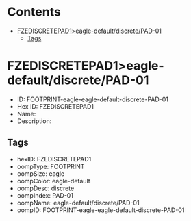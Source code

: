 



Contents
========

* [FZEDISCRETEPAD1>eagle-default/discrete/PAD-01](#fzediscretepad1eagle-defaultdiscretepad-01)
	* [Tags](#tags)

# FZEDISCRETEPAD1>eagle-default/discrete/PAD-01

- ID: FOOTPRINT-eagle-eagle-default-discrete-PAD-01
- Hex ID: FZEDISCRETEPAD1
- Name: 
- Description: 

## Tags

- hexID: FZEDISCRETEPAD1
- oompType: FOOTPRINT
- oompSize: eagle
- oompColor: eagle-default
- oompDesc: discrete
- oompIndex: PAD-01
- oompName: eagle-default/discrete/PAD-01
- oompID: FOOTPRINT-eagle-eagle-default-discrete-PAD-01
